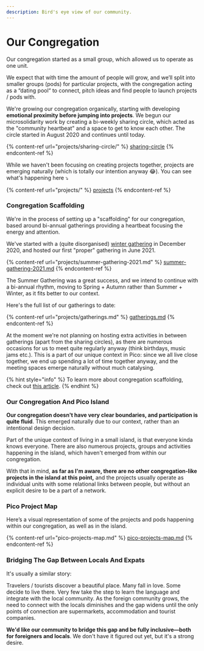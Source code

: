 ```yaml
---
description: Bird's eye view of our community.
---
```


# Our Congregation

Our congregation started as a small group, which allowed us to operate as one unit.

We expect that with time the amount of people will grow, and we’ll split into smaller groups (pods) for particular projects, with the congregation acting as a “dating pool“ to connect, pitch ideas and find people to launch projects / pods with.

We're growing our congregation organically, starting with developing **emotional proximity before jumping into projects**. We begun our microsolidarity work by creating a bi-weekly sharing circle, which acted as the "community heartbeat" and a space to get to know each other. The circle started in August 2020 and continues until today.

{% content-ref url="projects/sharing-circle/" %}
[sharing-circle](projects/sharing-circle/)
{% endcontent-ref %}

While we haven't been focusing on creating projects together, projects are emerging naturally (which is totally our intention anyway 😂). You can see what's happening here ⤵️

{% content-ref url="projects/" %}
[projects](projects/)
{% endcontent-ref %}

### Congregation Scaffolding

We're in the process of setting up a "scaffolding" for our congregation, based around bi-annual gatherings providing a heartbeat focusing the energy and attention.

We've started with a (quite disorganised) [winter gathering](projects/winter-gathering-2020.md) in December 2020, and hosted our first "proper" gathering in June 2021.

{% content-ref url="projects/summer-gathering-2021.md" %}
[summer-gathering-2021.md](projects/summer-gathering-2021.md)
{% endcontent-ref %}

The Summer Gathering was a great success, and we intend to continue with a bi-annual rhythm, moving to Spring + Autumn rather than Summer + Winter, as it fits better to our context.

Here's the full list of our gatherings to date:

{% content-ref url="projects/gatherings.md" %}
[gatherings.md](projects/gatherings.md)
{% endcontent-ref %}

At the moment we're not planning on hosting extra activities in between gatherings (apart from the sharing circles), as there are numerous occasions for us to meet quite regularly anyway (think birthdays, music jams etc.). This is a part of our unique context in Pico: since we all live close together, we end up spending a lot of time together anyway, and the meeting spaces emerge naturally without much catalysing.

{% hint style="info" %}
To learn more about congregation scaffolding, check out [this article](https://www.microsolidarity.cc/articles/3-congregation-scaffolding).
{% endhint %}

### Our Congregation And Pico Island

**Our congregation doesn't have very clear boundaries, and participation is quite fluid**. This emerged naturally due to our context, rather than an intentional design decision.&#x20;

Part of the unique context of living in a small island, is that everyone kinda knows everyone. There are also numerous projects, groups and activities happening in the island, which haven't emerged from within our congregation.

With that in mind, **as far as I'm aware, there are no other congregation-like projects in the island at this point,** and the projects usually operate as individual units with some relational links between people, but without an explicit desire to be a part of a network.

### Pico Project Map

Here’s a visual representation of some of the projects and pods happening within our congregation, as well as in the island.

{% content-ref url="pico-projects-map.md" %}
[pico-projects-map.md](pico-projects-map.md)
{% endcontent-ref %}

### Bridging The Gap Between Locals And Expats

It's usually a similar story:

Travelers / tourists discover a beautiful place. Many fall in love. Some decide to live there. Very few take the step to learn the language and integrate with the local community. As the foreign community grows, the need to connect with the locals diminishes and the gap widens until the only points of connection are supermarkets, accommodation and tourist companies.

**We'd like our community to bridge this gap and be fully inclusive—both for foreigners and locals**. We don't have it figured out yet, but it's a strong desire.&#x20;
